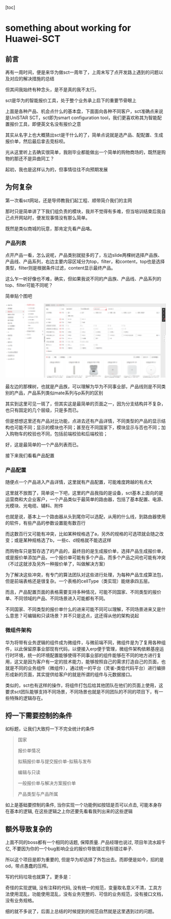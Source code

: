 [toc]



# something about working for Huawei-SCT


## 前言

再有一周时间，便是来华为做sct一周年了，上周末写了点开发路上遇到的问题以及对应的解决措施的总结

但其间我始终有种念头，是不是真的我不太行。

sct是华为的智能报价工具，处于整个业务承上启下的重要节骨眼上

上面是各种产品、机会点什么的基本盘，下面面向各种不同客户，sct准确点来说是UniSTAR SCT，sct即为smart configuration tool，我们更喜欢称其为智能配置报价工具，即便英文名没有报价之意

其实从名字上也大概猜出sct是干什么的了，简单点说就是选产品、配配置、生成报价单，然后最后拿去竞标呗。

光从这里听上去确实很简单，我刚毕业都能做出一个简单的购物商场的，既然是购物的那还不是异曲同工？

起初，我也是这样认为的，但事情往往不向预期发展


## 为何复杂

第一次看sct网站，还是导师教我们起工程、顺带简介我们的主网

那时只是简单讲了下我们组负责的模块，我并不觉得有多难，但当培训结束后我自己点开网站时，便发现事情没有那么简单。

既然是类似商城的玩意，那肯定先看产品咯。


### 产品列表

点开产品一看，怎么说呢，产品类别就挺多的了，左边slide两棵树选择产品族、产品线、产品系列，右边主要内容区域分为top，filter，和content，top也是选择类型，filter则是根据条件过滤，content显示最终产品。

这么乍一听好像也不难，确实，但如果我说不同的产品族、产品线、产品系列的top、filter可能不同呢？

简单贴个图吧

![1724210439387](image/readme/1724210439387.png)

最左边的那棵树，也就是产品族，可以理解为华为不同事业部，产品线则是不同类别的产品，产品系列类似mate系列与p系列的区别

其实到这里可见一斑了，但其实这是最简单的页面之一，因为分支结构并不复杂，也只有固定的几个层级，只是多而已。

但是想想这里还有产品对比功能，点进去还有产品详情，不同类型的产品的显示结构也可能不同；显示的模块也不同；甚至在不同国家下，模块显示与否也不同；加入购物车的校验也不同，包括前端校验和后端校验；

好，这是最简单的一个产品列表而已。

接下来我们看看产品配置


### 产品配置

随便点一个产品进入产品详情，这里就有产品配置，可能难度跨越的有点大

这里就不放图了，简单说一下吧，这里的产品我指的是设备，sct基本上面向的是运营商和大企业客户，一个产品类似于最简单的路由器，包括了基本配置、电源、光模块、光电缆、辅料、附件

也就是说，基本上一个路由器从头到尾你可以选配，从用的什么线，到路由器使用的软件，有些产品的参数设置能有数百行

而这数百行又可能有冲突，比如某种规格选了a，另外的规格的可选项就会随之改变；或是某种规格选了b，一些c、d规格就不能选这样

而购物车只是暂存选了的产品的，最终目的是生成报价单，选择产品生成报价单，或是报价单添加产品，一个报价单可能有多个产品，而多个产品之间也可能有冲突（不过这就涉及另外一种报价单了，叫做解决方案）

为了解决这些冲突，有专门的算法团队对这些进行处理，为每种产品生成算法包，但是前端表格还是很复杂。一个表格的cellType（类实现）能继承四五层。

而且，产品配置页面的表格需要支持多种情况，可能不同国家、不同类型的报价单、不同领域的产品、不同场景进入可能都有不同。

不同国家、不同类型的报价单什么的进来可能不同可以理解，不同场景进来又是什么意思？可编辑和只读场景？并不只是这点，这还得从他的架构说起



### 微组件架构

华为将带有业务逻辑的组件成为微组件，与微前端不同，微组件是为了复用各种组件，以此保留原事业部现有代码，以便接入erp便于管理，微组件架构依赖基座运行时环境，统一的环境配置能够使得不同事业部的组件能够在不同的地方进行复用，这又是因为客户有一定的技术能力，能够按照自己的需求打造自己的页面，也就是不同的业务组件（微组件），通过统一的平台（灵雀-类低代码平台）进行编排形成新的页面，其实提供给客户的就是所谓的组件与元数据接口。

类似的，sct也有这样的操作，将组件打包后给其他团队在他们的页面上使用，这要求sct团队能够支持不同场景，不同场景也就是不同团队的不同的项目下，有一些特殊的逻辑存在。


## 捋一下需要控制的条件

如标题，让我们大致捋一下不完全统计的条件

>  国家
>
> 报价单情况
>
> 拟稿报价单与提交报价单-拟稿与发布
>
> 编辑与只读
>
> 一般报价单与解决方案报价单
>
> 产品类型与产品所属

如上是基础要控制的条件, 当你实现一个功能例如按钮是否可以点击, 可能本身存在基本的逻辑, 在这些逻辑之上你还要先看看我列出来的这些逻辑



## 额外导致复杂的

上面不同的boss都有一个相同的话题, 保障质量. 产品经理也说过, 项目年流水超千亿, 不要因为你的一个bug影响企业的报价导致错过竞标错过单子.

所以这个项目是即为重要的, 但是华为却选择了外包出去。而即便是如今，招的是od，带点愚蠢的压榨。

写的代码垃圾也就算了。更多是：

奇怪的实现逻辑, 没有注释的代码, 没有统一的规范，变量取名意义不清，工具方法使用混乱，功能使用混乱，没有业务完整的、可信的业务规范，没有接口文档，没有业务规格。

细的就不多说了，后面上总结的时候提到的规范自然就是这里遇到过的问题。
